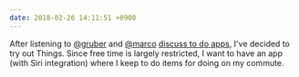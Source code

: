 ```yaml
---
date: 2018-02-26 14:11:51 +0900
---
```

After listening to [@gruber](https://micro.blog/gruber) and [@marco](https://micro.blog/marco) [discuss to do apps](https://daringfireball.net/thetalkshow/2018/02/18/ep-215), I've decided to try out Things. Since free time is largely restricted, I want to have an app (with Siri integration) where I keep to do items for doing on my commute.
